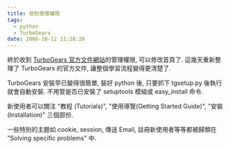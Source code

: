 ```yaml
---
title: 收到管理權限
tags:
  - python
  - TurboGears
date: 2006-10-12 11:28:28
---
```


終於收到 [TurboGears 官方文件網站](http://docs.turbogears.org/1.0)的管理權限, 可以修改首頁了.
這幾天重新整理了 TurboGears 的官方文件, 讓整個學習流程變得更清楚了. 

TurboGears 安裝早已變得很簡單, 
裝好 python 後, 只要抓下 tgsetup.py 後執行就會自動安裝. 
不用管是否已安裝了 setuptools 模組或 easy_install 命令.

新使用者可以關注 "教程 (Tutorials)", "使用導覽(Getting Started Guide)", "安裝 (Installation)" 三個部份.

一些特別的主題如 cookie, session, 傳送 Email, 註冊新使用者等等都被歸類在 "Solving specific problems" 中.